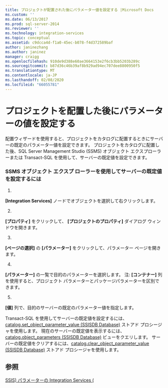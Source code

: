```yaml
---
title: プロジェクトが配置された後にパラメーター値を設定する |Microsoft Docs
ms.custom: ''
ms.date: 06/13/2017
ms.prod: sql-server-2014
ms.reviewer: ''
ms.technology: integration-services
ms.topic: conceptual
ms.assetid: c9dcca4d-f1a0-45ec-b078-f4d372589baf
author: janinezhang
ms.author: janinez
manager: craigg
ms.openlocfilehash: 910de9d388e60ae3664153e2f6cb3bb5203b289c
ms.sourcegitcommit: b87d36c46b39af8b929ad94ec707dee8800950f5
ms.translationtype: MT
ms.contentlocale: ja-JP
ms.lasthandoff: 02/08/2020
ms.locfileid: "66055781"
---
```

# <a name="set-parameter-values-after-the-project-is-deployed"></a>プロジェクトを配置した後にパラメーターの値を設定する
  配置ウィザードを使用すると、プロジェクトをカタログに配置するときにサーバーの既定のパラメーター値を設定できます。 プロジェクトをカタログに配置した後、SQL Server Management Studio (SSMS) オブジェクト エクスプローラーまたは Transact-SQL を使用して、サーバーの既定値を設定できます。  
  
### <a name="to-set-server-defaults-with-ssms-object-explorer"></a>SSMS オブジェクト エクスプ ローラーを使用してサーバーの既定値を設定するには  
  
1.  
  **[Integration Services]** ノードでオブジェクトを選択して右クリックします。  
  
2.  
  **[プロパティ]** をクリックして、 **[プロジェクトのプロパティ]** ダイアログ ウィンドウを開きます。  
  
3.  
  **[ページの選択]** の **[パラメーター]** をクリックして、パラメーター ページを開きます。  
  
4.  
  **[パラメーター]** の一覧で目的のパラメーターを選択します。 注: **[コンテナー]** 列を使用すると、プロジェクト パラメーターとパッケージパラメーターを区別できます。  
  
5.  
  **[値]** 列で、目的のサーバーの既定のパラメーター値を指定します。  
  
 Transact-SQL を使用してサーバーの既定値を設定するには、[catalog.set_object_parameter_value &#40;SSISDB Database&#41;](/sql/integration-services/system-stored-procedures/catalog-set-object-parameter-value-ssisdb-database) ストアド プロシージャを使用します。 現在のサーバーの既定値を表示するには、[catalog.object_parameters &#40;SSISDB Database&#41;](/sql/integration-services/system-views/catalog-object-parameters-ssisdb-database) ビューをクエリします。 サーバーの既定値をクリアするには、[catalog.clear_object_parameter_value &#40;SSISDB Database&#41;](/sql/integration-services/system-stored-procedures/catalog-clear-object-parameter-value-ssisdb-database) ストアド プロシージャを使用します。  
  
## <a name="see-also"></a>参照  
 [SSIS&#41; パラメーターの Integration Services &#40;](integration-services-ssis-package-and-project-parameters.md)  
  
  
